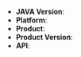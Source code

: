 <!--
Thank you for reporting an issue.

This issue tracker is for bugs and issues found within Alibaba Cloud SDK for JAVA.
If you require more general support please file an issue on our help
repo. https://help.aliyun.com/


Please fill in as much of the template below as you're able.

JAVA Version: output of `java -v`
Platform: output of `uname -a` (UNIX), or version and 32 or 64-bit (Windows)
Product: Which product is used? For example `Ecs`
Product Version: The version of the product, for example `2014-05-26`
API: The API of the product, for example `ActivateRouterInterface`

If possible, please provide code that demonstrates the problem, keeping it as
simple and free of external dependencies as you are able.
-->

* **JAVA Version**:
* **Platform**:
* **Product**:
* **Product Version**:
* **API**:

<!-- Enter your issue details below this comment. -->

